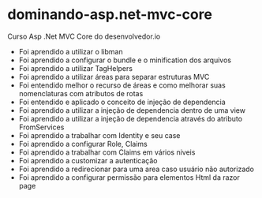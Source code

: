 # dominando-asp.net-mvc-core
Curso Asp .Net MVC Core do desenvolvedor.io

- Foi aprendido a utilizar o libman
- Foi aprendido a configurar o bundle e o minification dos arquivos
- Foi aprendido a utilizar TagHelpers
- Foi aprendido a utilizar áreas para separar estruturas MVC
- Foi entendido melhor o recurso de áreas e como melhorar suas nomenclaturas com atributos de rotas
- Foi entendido e aplicado o conceito de injeção de dependencia
- Foi aprendido a utilizar a injeção de dependencia dentro de uma view
- Foi aprendido a utilizar a injeção de dependencia através do atributo FromServices
- Foi aprendido a trabalhar com Identity e seu case
- Foi aprendido a configurar Role, Claims
- Foi aprendido a trabalhar com Claims em vários niveis
- Foi aprendido a customizar a autenticação
- Foi aprendido a redirecionar para uma area caso usuário não autorizado
- Foi aprendido a configurar permissão para elementos Html da razor page